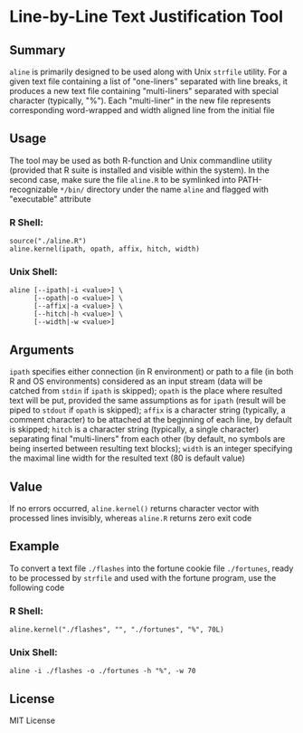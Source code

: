 # Line-by-Line Text Justification Tool

## Summary

`aline` is primarily designed to be used along with Unix `strfile` utility. For a
given  text file containing a list of "one-liners" separated with line breaks,
it  produces  a new text file containing "multi-liners" separated with special
character  (typically,  "%").  Each  "multi-liner"  in the new file represents
corresponding word-wrapped and width aligned line from the initial file

## Usage

The tool may be used as both R-function and Unix commandline utility (provided that R
suite is installed and visible within the system). In the second case, make sure the
file `aline.R` to be symlinked into PATH-recognizable `*/bin/` directory under the name
`aline` and flagged with "executable" attribute

### R Shell:

```
source("./aline.R")
aline.kernel(ipath, opath, affix, hitch, width)
```

### Unix Shell:

```
aline [--ipath|-i <value>] \
      [--opath|-o <value>] \
      [--affix|-a <value>] \
      [--hitch|-h <value>] \
      [--width|-w <value>]
```

## Arguments

`ipath` specifies either  connection  (in R environment) or path to a file (in
both  R  and  OS  environments)  considered  as  an input stream (data will be
catched  from  `stdin`  if  `ipath` is skipped); `opath` is the place where resulted
text  will  be put, provided the same assumptions as for `ipath` (result will be
piped  to `stdout` if `opath` is skipped); `affix` is a character string (typically,
a  comment character) to be attached at the beginning of each line, by default
is  skipped;  `hitch`  is  a  character  string  (typically, a single character)
separating  final  "multi-liners"  from each other (by default, no symbols are
being  inserted between resulting text blocks); `width` is an integer specifying
the maximal line width for the resulted text (80 is default value)

## Value

If  no  errors  occurred, `aline.kernel()` returns character vector with processed
lines invisibly, whereas `aline.R` returns zero exit code

## Example

To convert a text file `./flashes` into the fortune cookie file `./fortunes`,
ready to be processed by `strfile` and used with the fortune program, use
the following code

### R Shell:

```
aline.kernel("./flashes", "", "./fortunes", "%", 70L)
```

### Unix Shell:

```
aline -i ./flashes -o ./fortunes -h "%", -w 70
```

## License

MIT License
